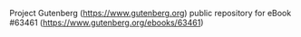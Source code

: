 Project Gutenberg (https://www.gutenberg.org) public repository for
eBook #63461 (https://www.gutenberg.org/ebooks/63461)
